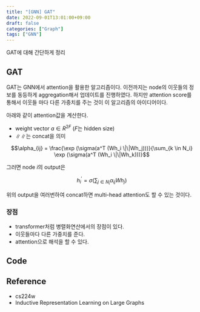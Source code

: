 ```yaml
---
title: "[GNN] GAT"
date: 2022-09-01T13:01:00+09:00
draft: false
categories: ["Graph"]
tags: ["GNN"]
---
```


GAT에 대해 간단하게 정리

<!--more-->

## GAT

GAT는 GNN에서 attention을 활용한 알고리즘이다. 이전까지는 node의 이웃들의 정보를 동등하게 aggregation해서 업데이트를 진행하였다. 하지만 attention score를 통해서 이웃들 마다 다른 가중치를 주는 것이 이 알고리즘의 아이디어이다.

아래와 같이 attention값을 계산한다.

- weight vector $a \in R^{2F}$ ($F$는 hidden size)
- $\|\|$는 concat을 의미

$$\alpha_{ij} = \frac{\exp (\sigma(a^T (Wh_i \|\|Wh_j)))}{\sum_{k \in N_i} \exp (\sigma(a^T (Wh_i \|\|Wh_k)))}$$

그러면 node $i$의 output은

$$h_i^{'} = \sigma(\sum_{j \in N_i} \alpha_{ij} W h_j)$$

위의 output을 여러번하여 concat하면 multi-head attention도 할 수 있는 것이다.

### 장점

- transformer처럼 병렬화연산에서의 장점이 있다.
- 이웃들마다 다른 가중치를 준다.
- attention으로 해석을 할 수 있다.

## Code

## Reference

- cs224w
- Inductive Representation Learning on Large Graphs
